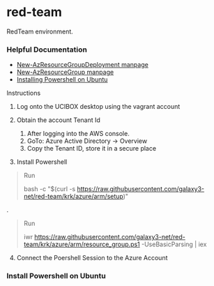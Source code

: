 # red-team
RedTeam environment.


### Helpful Documentation
- [New-AzResourceGroupDeployment manpage](https://docs.microsoft.com/en-us/powershell/module/az.resources/new-azresourcegroupdeployment?view=azps-6.6.0)
- [New-AzResourceGroup manpage](https://docs.microsoft.com/en-us/powershell/scripting/install/install-ubuntu?view=powershell-7.2)
- [Installing Powershell on Ubuntu](https://docs.microsoft.com/en-us/powershell/scripting/install/install-ubuntu?view=powershell-7.2)

Instructions
1. Log onto the UCIBOX desktop using the vagrant account
2. Obtain the account Tenant Id
    1. After logging into the AWS console.
    2. GoTo: Azure Active Directory -> Overview
    3. Copy the Tenant ID, store it in a secure place
    
3. Install Powershell
> Run
> 
>bash -c "$(curl -s https://raw.githubusercontent.com/galaxy3-net/red-team/krk/azure/arm/setup)"

.
> Run
> 
> iwr https://raw.githubusercontent.com/galaxy3-net/red-team/krk/azure/arm/resource_group.ps1 -UseBasicParsing | iex

4. Connect the Poershell Session to the Azure Account


### Install Powershell on Ubuntu 
